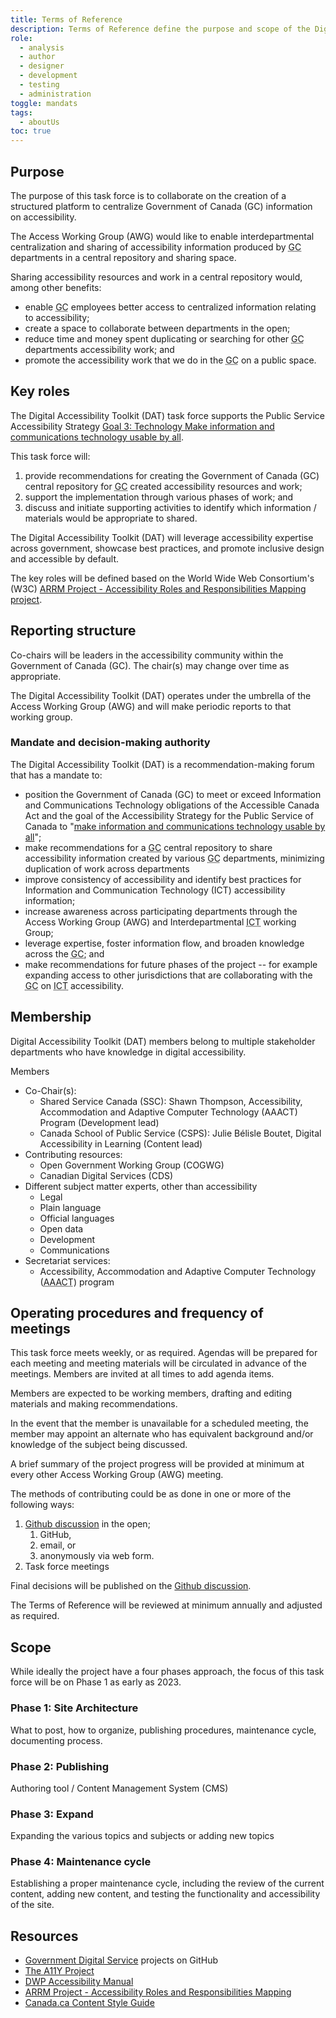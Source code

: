 ```yaml
---
title: Terms of Reference
description: Terms of Reference define the purpose and scope of the Digital Accessibility Toolkit project. It includes information regarding the structures of a project, key roles, membership, meeting, and more.
role:
  - analysis
  - author
  - designer
  - development
  - testing
  - administration
toggle: mandats
tags:
  - aboutUs
toc: true
---
```


## Purpose

The purpose of this task force is to collaborate on the creation of a structured platform to centralize Government of Canada (<abbr>GC</abbr>) information on accessibility.

The Access Working Group (<abbr>AWG</abbr>) would like to enable interdepartmental centralization and sharing of accessibility information produced by <abbr title="Government of Canada">GC</abbr> departments in a central repository and sharing space.

Sharing accessibility resources and work in a central repository would, among other benefits:

- enable <abbr title="Government of Canada">GC</abbr> employees better access to centralized information relating to accessibility;
- create a space to collaborate between departments in the open;
- reduce time and money spent duplicating or searching for other <abbr title="Government of Canada">GC</abbr> departments accessibility work; and
- promote the accessibility work that we do in the <abbr title="Government of Canada">GC</abbr> on a public space.

## Key roles

The Digital Accessibility Toolkit (<abbr>DAT</abbr>) task force supports the Public Service Accessibility Strategy [Goal 3: Technology Make information and communications technology usable by all](https://www.canada.ca/en/government/publicservice/wellness-inclusion-diversity-public-service/diversity-inclusion-public-service/accessibility-public-service/accessibility-strategy-public-service-toc/accessibility-strategy-public-service-technology.html).

This task force will:

1. provide recommendations for creating the Government of Canada (<abbr>GC</abbr>) central repository for <abbr title="Government of Canada">GC</abbr> created accessibility resources and work;
2. support the implementation through various phases of work; and
3. discuss and initiate supporting activities to identify which information / materials would be appropriate to shared.

The Digital Accessibility Toolkit (<abbr>DAT</abbr>) will leverage accessibility expertise across government, showcase best practices, and promote inclusive design and accessible by default.

The key roles will be defined based on the World Wide Web Consortium's (<abbr>W3C</abbr>) [<abbr>ARRM</abbr> Project - Accessibility Roles and Responsibilities Mapping project](https://www.w3.org/WAI/EO/wiki/ARRM_Project_-_Accessibility_Roles_and_Responsibilities_Mapping).

## Reporting structure

Co-chairs will be leaders in the accessibility community within the Government of Canada (<abbr>GC</abbr>). The chair(s) may change over time as appropriate.

The Digital Accessibility Toolkit (<abbr>DAT</abbr>) operates under the umbrella of the Access Working Group (<abbr>AWG</abbr>) and will make periodic reports to that working group.

### Mandate and decision-making authority

The Digital Accessibility Toolkit (<abbr>DAT</abbr>) is a recommendation-making forum that has a mandate to:

- position the Government of Canada (<abbr>GC</abbr>) to meet or exceed Information and Communications Technology obligations of the Accessible Canada Act and the goal of the Accessibility Strategy for the Public Service of Canada to "[make information and communications technology usable by all](https://www.canada.ca/en/government/publicservice/wellness-inclusion-diversity-public-service/diversity-inclusion-public-service/accessibility-public-service/accessibility-strategy-public-service-toc/accessibility-strategy-public-service-technology.html)";
- make recommendations for a <abbr title="Government of Canada">GC</abbr> central repository to share accessibility information created by various <abbr title="Government of Canada">GC</abbr> departments, minimizing duplication of work across departments
- improve consistency of accessibility and identify best practices for Information and Communication Technology (<abbr>ICT</abbr>) accessibility information;
- increase awareness across participating departments through the Access Working Group (<abbr>AWG</abbr>) and Interdepartmental <abbr title="Information and Communication Technology">ICT</abbr> working Group;
- leverage expertise, foster information flow, and broaden knowledge across the <abbr title="Government of Canada">GC</abbr>; and
- make recommendations for future phases of the project -- for example expanding access to other jurisdictions that are collaborating with the <abbr title="Government of Canada">GC</abbr> on <abbr title="Information and Communication Technology">ICT</abbr> accessibility.

## Membership

Digital Accessibility Toolkit (<abbr>DAT</abbr>) members belong to multiple stakeholder departments who have knowledge in digital accessibility.

Members

- Co-Chair(s):
  - Shared Service Canada (<abbr>SSC</abbr>): Shawn Thompson, Accessibility, Accommodation and Adaptive Computer Technology (<abbr>AAACT</abbr>) Program (Development lead)
  - Canada School of Public Service (<abbr>CSPS</abbr>): Julie Bélisle Boutet, Digital Accessibility in Learning (Content lead)
- Contributing resources:
  - Open Government Working Group (<abbr>COGWG</abbr>) 
  - Canadian Digital Services (<abbr>CDS</abbr>)
- Different subject matter experts, other than accessibility
  - Legal
  - Plain language
  - Official languages
  - Open data
  - Development
  - Communications
- Secretariat services:
  - Accessibility, Accommodation and Adaptive Computer Technology (<abbr title="Accessibility, Accommodations and Adaptive Computer Technology">AAACT</abbr>) program

## Operating procedures and frequency of meetings

This task force meets weekly, or as required. Agendas will be prepared for each meeting and meeting materials will be circulated in advance of the meetings. Members are invited at all times to add agenda items.

Members are expected to be working members, drafting and editing materials and making recommendations.

In the event that the member is unavailable for a scheduled meeting, the member may appoint an alternate who has equivalent background and/or knowledge of the subject being discussed.

A brief summary of the project progress will be provided at minimum at every other Access Working Group (<abbr>AWG</abbr>) meeting.

The methods of contributing could be as done in one or more of the following ways:

1. [Github discussion](https://github.com/gc-da11yn/gc-da11yn.github.io/discussions) in the open;
    1. GitHub,
    2. email, or
    3. anonymously via web form.
2. Task force meetings

Final decisions will be published on the [Github discussion](https://github.com/gc-da11yn/gc-da11yn.github.io/discussions).

The Terms of Reference will be reviewed at minimum annually and adjusted as required.

## Scope

While ideally the project have a four phases approach, the focus of this task force will be on Phase 1 as early as 2023.

### Phase 1: Site Architecture

What to post, how to organize, publishing procedures, maintenance cycle, documenting process.

### Phase 2: Publishing

Authoring tool / Content Management System (<abbr>CMS</abbr>)

### Phase 3: Expand

Expanding the various topics and subjects or adding new topics

### Phase 4: Maintenance cycle

Establishing a proper maintenance cycle, including the review of the current content, adding new content, and testing the functionality and accessibility of the site.

## Resources

- [Government Digital Service](https://github.com/alphagov) projects on GitHub
- [The A11Y Project](https://www.a11yproject.com/)
- [DWP Accessibility Manual](https://accessibility-manual.dwp.gov.uk/)
- [ARRM Project - Accessibility Roles and Responsibilities Mapping](https://www.w3.org/WAI/EO/wiki/ARRM_Project_-_Accessibility_Roles_and_Responsibilities_Mapping)
- [Canada.ca Content Style Guide](https://www.canada.ca/en/treasury-board-secretariat/services/government-communications/canada-content-style-guide.html)
